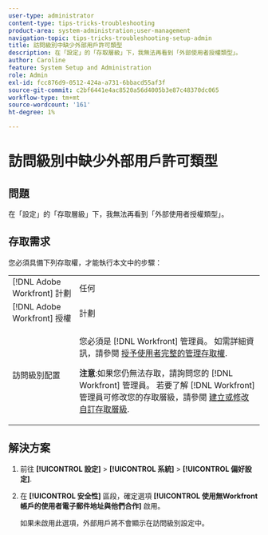 ```yaml
---
user-type: administrator
content-type: tips-tricks-troubleshooting
product-area: system-administration;user-management
navigation-topic: tips-tricks-troubleshooting-setup-admin
title: 訪問級別中缺少外部用戶許可類型
description: 在「設定」的「存取層級」下，我無法再看到「外部使用者授權類型」。
author: Caroline
feature: System Setup and Administration
role: Admin
exl-id: fcc876d9-0512-424a-a731-6bbacd55af3f
source-git-commit: c2bf6441e4ac8520a56d4005b3e87c48370dc065
workflow-type: tm+mt
source-wordcount: '161'
ht-degree: 1%

---
```


# 訪問級別中缺少外部用戶許可類型

## 問題

在「設定」的「存取層級」下，我無法再看到「外部使用者授權類型」。

## 存取需求

您必須具備下列存取權，才能執行本文中的步驟：

<table style="table-layout:auto"> 
 <col> 
 <col> 
 <tbody> 
  <tr> 
   <td role="rowheader">[!DNL Adobe Workfront] 計劃</td> 
   <td>任何</td> 
  </tr> 
  <tr> 
   <td role="rowheader">[!DNL Adobe Workfront] 授權</td> 
   <td>計劃</td> 
  </tr> 
  <tr> 
   <td role="rowheader">訪問級別配置</td> 
   <td> <p>您必須是 [!DNL Workfront] 管理員。 如需詳細資訊，請參閱 <a href="../../administration-and-setup/add-users/configure-and-grant-access/grant-a-user-full-administrative-access.md" class="MCXref xref">授予使用者完整的管理存取權</a>.</p> <p><b>注意</b>:如果您仍無法存取，請詢問您的 [!DNL Workfront] 管理員。 若要了解 [!DNL Workfront] 管理員可修改您的存取層級，請參閱 <a href="../../administration-and-setup/add-users/configure-and-grant-access/create-modify-access-levels.md" class="MCXref xref">建立或修改自訂存取層級</a>.</p> </td> 
  </tr> 
 </tbody> 
</table>

## 解決方案

1. 前往 **[!UICONTROL 設定]** > **[!UICONTROL 系統]** > **[!UICONTROL 偏好設定]**.

1. 在 **[!UICONTROL 安全性]** 區段，確定選項 **[!UICONTROL 使用無Workfront帳戶的使用者電子郵件地址與他們合作]** 啟用。

   如果未啟用此選項，外部用戶將不會顯示在訪問級別設定中。
